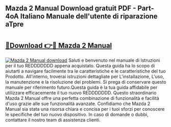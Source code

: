 ## Mazda 2 Manual Download gratuit PDF - Part-4oA Italiano Manuale dell'utente di riparazione aTpre

# <h2><a href="http://dfb4lm.blite.top/?on=Mazda+2+Manual">🔗Download 👉🔴 Mazda 2 Manual</a></h2>

[![Mazda 2 Manual download](https://i.imgur.com/lujVjoI.png)](http://dfb4lm.blite.top/?on=Mazda+2+Manual)
Saluti e benvenuto nel manuale di Istruzioni per il tuo REDDDDDDD appena acquistato. Questa guida ha lo scopo di aiutarti a navigare facilmente tra le caratteristiche e le caratteristiche del tuo Prodotto. All'interno, troverai istruzioni dettagliate per L'installazione, L'uso, la manutenzione e la risoluzione dei problemi. Si prega di conservare questo manuale per riferimento futuro.Questa guida è la tua guida affidabile per utilizzare efficacemente il tuo nuovo REDDDDDDD. Questo straordinario Mazda 2 Manual offre una perfetta combinazione di funzionalità e facilità d'uso grazie alle sue funzionalità avanzate. Confidiamo che Mazda 2 Manual sia stata una risorsa chiara e concisa per i tuoi sforzi per conoscere le specifiche del tuo nuovo dispositivo. In caso di domande o dubbi, contattare il nostro team di assistenza clienti.
